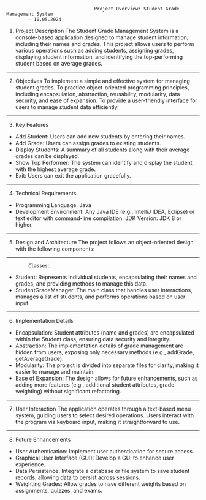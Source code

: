 
                                    Project Overview: Student Grade Management System
            - 10.05.2024

1. Project Description
The Student Grade Management System is a console-based application designed to manage student information, including their names and grades. This project allows users to perform various operations such as adding students, assigning grades, displaying student information, and identifying the top-performing student based on average grades.
---------------------------------------------------------------------------------------------------------------
2. Objectives
To implement a simple and effective system for managing student grades.
To practice object-oriented programming principles, including encapsulation, abstraction, reusability, modularity, data security, and ease of expansion.
To provide a user-friendly interface for users to manage student data efficiently.
---------------------------------------------------------------------------------------------------------------
3. Key Features
* Add Student: Users can add new students by entering their names.
* Add Grade: Users can assign grades to existing students.
* Display Students: A summary of all students along with their average grades can be displayed.
* Show Top Performer: The system can identify and display the student with the highest average grade.
* Exit: Users can exit the application gracefully.
---------------------------------------------------------------------------------------------------------------
4. Technical Requirements
* Programming Language: Java
* Development Environment: Any Java IDE (e.g., IntelliJ IDEA, Eclipse) or text editor with command-line compilation.
JDK Version: JDK 8 or higher.
---------------------------------------------------------------------------------------------------------------
5. Design and Architecture
The project follows an object-oriented design with the following components:
---------------------------------------------------------------------------------------------------------------

            Classes:

* Student: Represents individual students, encapsulating their names and grades, and providing methods to manage this data.
* StudentGradeManager: The main class that handles user interactions, manages a list of students, and performs operations based on user input.
---------------------------------------------------------------------------------------------------------------

6. Implementation Details
* Encapsulation: Student attributes (name and grades) are encapsulated within the Student class, ensuring data security and integrity.
* Abstraction: The implementation details of grade management are hidden from users, exposing only necessary methods (e.g., addGrade, getAverageGrade).
* Modularity: The project is divided into separate files for clarity, making it easier to manage and maintain.
* Ease of Expansion: The design allows for future enhancements, such as adding more features (e.g., additional student attributes, grade weighting) without significant refactoring.
---------------------------------------------------------------------------------------------------------------

7. User Interaction
The application operates through a text-based menu system, guiding users to select desired operations. Users interact with the program via keyboard input, making it straightforward to use.
---------------------------------------------------------------------------------------------------------------

8. Future Enhancements
* User Authentication: Implement user authentication for secure access.
* Graphical User Interface (GUI): Develop a GUI to enhance user experience.
* Data Persistence: Integrate a database or file system to save student records, allowing data to persist across sessions.
* Weighting Grades: Allow grades to have different weights based on assignments, quizzes, and exams.

